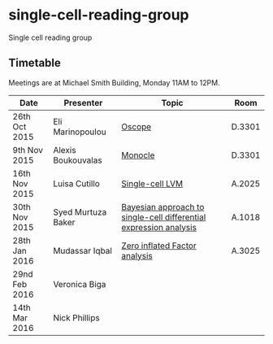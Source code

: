 # single-cell-reading-group
Single cell reading group


## Timetable
Meetings are at Michael Smith Building, Monday 11AM to 12PM.


|Date | Presenter | Topic | Room |
|------------- | -------------|------------|------------|
|26th Oct 2015| Eli Marinopoulou | [Oscope](http://www.nature.com/nmeth/journal/v12/n10/full/nmeth.3549.html) | D.3301 |
|9th Nov 2015| Alexis Boukouvalas | [Monocle](http://www.nature.com/nbt/journal/v32/n4/full/nbt.2859.html) | D.3301 |
|16th Nov 2015 | Luisa Cutillo | [Single-cell LVM](http://www.nature.com/nbt/journal/v33/n2/full/nbt.3102.html)| A.2025 |
|30th Nov 2015 | Syed Murtuza Baker	 | [Bayesian approach to single-cell differential expression analysis](http://www.nature.com/nmeth/journal/v11/n7/full/nmeth.2967.html) | A.1018 |
|28th Jan 2016 | Mudassar Iqbal | [Zero inflated Factor analysis](http://www.genomebiology.com/2015/16/1/241) |  A.3025 |
|29nd Feb 2016 | Veronica Biga | |   |
|14th Mar 2016 | Nick Phillips | |   |



